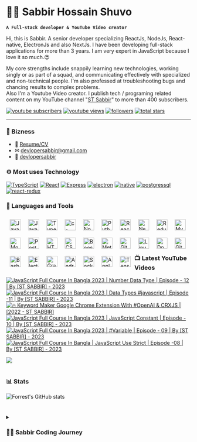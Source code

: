 # 👩‍💻 Sabbir Hossain Shuvo

**`A Full-stack developer & YouTube Video creator`**

Hi, this is Sabbir. A senior developer specializing ReactJs, NodeJs, React-native, ElectronJs and also NextJs. I have been developing full-stack applications for more than 3 years. I am very expert in JavaScript because I love it so much.😍

My core strengths include snappily learning new technologies, working singly or as part of a squad, and communicating effectively with specialized and non-technical people. I'm also professed at troubleshooting bugs and chancing results to complex problems.  
Also I'm a Youtube Video creator. I publish tech / programing related content on my YouTube channel "[ST Sabbir](https://youtube.com/c/stsabbir)" to more than 400 subscribers.

   <p align="left">
      <a href="https://www.youtube.com/c/stsabbir?sub_confirmation=1">
         <img alt="youtube subscribers" title="Subscribe to my YouTube channel" src="https://custom-icon-badges.demolab.com/youtube/channel/subscribers/UC-kwgB_vfZlCtI_eXijNhMw?color=%23E05D44&label=SUBSCRIBE&logo=video&logoColor=white&style=for-the-badge&labelColor=CE4630"/></a> 
      <a href="https://www.youtube.com/c/stsabbir">
         <img alt="youtube views" title="YouTube views" src="https://custom-icon-badges.demolab.com/youtube/channel/views/UC-kwgB_vfZlCtI_eXijNhMw?color=%23E1AD0E&logo=eye&logoColor=white&style=for-the-badge&labelColor=C79600"/></a> 
      <a href="https://github.com/devlopersabbir?tab=followers">
         <img alt="followers" title="Follow me on Github" src="https://custom-icon-badges.demolab.com/github/followers/devlopersabbir?color=236ad3&labelColor=1155ba&style=for-the-badge&logo=person-add&label=Follow&logoColor=white"/></a>
      <a href="https://github.com/devlopersabbir?tab=repositories&sort=stargazers">
         <img alt="total stars" title="Total stars on GitHub" src="https://custom-icon-badges.demolab.com/github/stars/devlopersabbir?color=55960c&style=for-the-badge&labelColor=488207&logo=star"/></a>
   </p>

---

### 🚀 Bizness

- 📎 [Resume/CV](./resume/Sabbir_Hossain_Shuvo.pdf)
- ✉ [devlopersabbir@gmail.com](mailto:devlopersabbir@gmail.com)
- 🎁 [devlopersabbir](https://www.showwcase.com/devlopersabbir)

### ⚙ Most uses Technology

[![TypeScript](https://img.shields.io/badge/-TypeScript-17202A?style=for-the-badge&labelColor=2980B9&logo=javascript&logoColor=61DBFB)](https://img.shields.io/badge/-TypeScript-17202A?style=for-the-badge&labelColor=2980B9&logo=javascript&logoColor=61DBFB)
[![React](https://img.shields.io/badge/-React-61DBFB?style=for-the-badge&labelColor=black&logo=react&logoColor=61DBFB)](https://img.shields.io/badge/-React-61DBFB?style=for-the-badge&labelColor=black&logo=react&logoColor=61DBFB)
[![Express](https://img.shields.io/badge/-express-8E44AD?style=for-the-badge&labelColor=black&logo=express&logoColor=61DBFB)](https://img.shields.io/badge/-express-8E44AD?style=for-the-badge&labelColor=black&logo=express&logoColor=61DBFB)
[![electron](https://img.shields.io/badge/-electron-F1C40F?style=for-the-badge&labelColor=17202A&logo=electron&logoColor=61DBFB)](https://img.shields.io/badge/-electron-F1C40F?style=for-the-badge&labelColor=17202A&logo=electron&logoColor=61DBFB)
[![native](https://img.shields.io/badge/-native-C0392B?style=for-the-badge&labelColor=17202A&logo=react&logoColor=61DBFB)](https://img.shields.io/badge/-native-C0392B?style=for-the-badge&labelColor=17202A&logo=react&logoColor=61DBFB)
[![postgressql](https://img.shields.io/badge/-postgresql-16A085?style=for-the-badge&labelColor=17202A&logo=postgresql&logoColor=61DBFB)](https://img.shields.io/badge/-postgresql-16A085?style=for-the-badge&labelColor=17202A&logo=postgresql&logoColor=61DBFB)
[![react-redux](https://img.shields.io/badge/-react_redux-9B59B6?style=for-the-badge&labelColor=17202A&logo=redux&logoColor=61DBFB)](https://img.shields.io/badge/-react_redux-9B59B6?style=for-the-badge&labelColor=17202A&logo=redux&logoColor=61DBFB)

### 🧰 Languages and Tools

<img align="left" alt="JavaScript" width="30px" style="margin: 10px" src="https://cdn.jsdelivr.net/gh/devicons/devicon/icons/javascript/javascript-plain.svg" />

<img align="left" alt="Java" width="30px" style="margin: 10px" src="https://cdn.jsdelivr.net/gh/devicons/devicon/icons/java/java-original-wordmark.svg" />

<img align="left" alt="TypeScript" width="30px" style="margin: 10px" src="https://cdn.jsdelivr.net/gh/devicons/devicon/icons/typescript/typescript-plain.svg" />

<img align="left" alt="c-sharp" width="30px" style="margin: 10px" src="https://cdn.jsdelivr.net/gh/devicons/devicon/icons/csharp/csharp-original.svg" />

<img align="left" alt="NodeJS" width="30px" style="margin: 10px" src="https://cdn.jsdelivr.net/gh/devicons/devicon/icons/nodejs/nodejs-original.svg" />

<img align="left" alt="Python" width="30px" style="margin: 10px" src="https://cdn.jsdelivr.net/gh/devicons/devicon/icons/python/python-plain.svg" />

<img align="left" alt="React" width="30px" style="margin: 10px" src="https://cdn.jsdelivr.net/gh/devicons/devicon/icons/react/react-original.svg" />

<img align="left" alt="NextJs" width="30px" style="margin: 10px" src="https://cdn.jsdelivr.net/gh/devicons/devicon/icons/nextjs/nextjs-original.svg" />

<img align="left" alt="Redux" width="30px" style="margin: 10px" src="https://cdn.jsdelivr.net/gh/devicons/devicon/icons/redux/redux-original.svg" />

<img align="left" alt="MySQL" width="30px" style="margin: 10px" src="https://cdn.jsdelivr.net/gh/devicons/devicon/icons/mysql/mysql-original-wordmark.svg" />

<img align="left" alt="Mongoodb" width="30px" style="margin: 10px" src="https://cdn.jsdelivr.net/gh/devicons/devicon/icons/mongodb/mongodb-original-wordmark.svg" />

<img align="left" alt="PostGresQL" width="30px" style="margin: 10px" src="https://cdn.jsdelivr.net/gh/devicons/devicon/icons/postgresql/postgresql-original.svg" />

<img align="left" alt="HTML" width="30px" style="margin: 10px" src="https://cdn.jsdelivr.net/gh/devicons/devicon/icons/html5/html5-plain.svg" />

<img align="left" alt="CSS" width="30px" style="margin: 10px" src="https://cdn.jsdelivr.net/gh/devicons/devicon/icons/css3/css3-plain.svg" />

<img align="left" alt="Boostrap" width="30px" style="margin: 10px" src="https://cdn.jsdelivr.net/gh/devicons/devicon/icons/tailwindcss/tailwindcss-plain.svg" />

<img align="left" alt="Meterial UI" width="30px" style="margin: 10px" src="https://cdn.jsdelivr.net/gh/devicons/devicon/icons/materialui/materialui-original.svg" />
<br />
<br />
<img align="left" alt="Git" width="30px" style="margin: 10px" src="https://cdn.jsdelivr.net/gh/devicons/devicon/icons/git/git-original.svg" />

<img align="left" alt="Linux" width="30px" style="margin: 10px" src="https://cdn.jsdelivr.net/gh/devicons/devicon/icons/linux/linux-original.svg" />

<img align="left" alt="Docker" width="30px" style="margin: 10px" src="https://cdn.jsdelivr.net/gh/devicons/devicon/icons/docker/docker-original.svg" />

<img align="left" alt="GitHub" width="30px" style="margin: 10px" src="https://cdn.jsdelivr.net/gh/devicons/devicon/icons/github/github-original.svg" />

<img align="left" alt="Bash" width="30px" style="margin: 10px" src="https://cdn.jsdelivr.net/gh/devicons/devicon/icons/bash/bash-original.svg" />

<img align="left" alt="Electronjs" width="30px" style="margin: 10px" src="https://cdn.jsdelivr.net/gh/devicons/devicon/icons/electron/electron-original.svg" />

<img align="left" alt="GraphQL" width="30px" style="margin: 10px" src="https://cdn.jsdelivr.net/gh/devicons/devicon/icons/graphql/graphql-plain-wordmark.svg" />

<img align="left" alt="Android" width="30px" style="margin: 10px" src="https://cdn.jsdelivr.net/gh/devicons/devicon/icons/android/android-plain-wordmark.svg" />

<img align="left" alt="Socket.io" width="30px" style="margin: 10px" src="https://cdn.jsdelivr.net/gh/devicons/devicon/icons/socketio/socketio-original.svg" />

<img align="left" alt="Apple" width="30px" style="margin: 10px" src="https://cdn.jsdelivr.net/gh/devicons/devicon/icons/apple/apple-original.svg" />

<img align="left" alt="TensorFlow" width="30px" style="margin: 10px" src="https://cdn.jsdelivr.net/gh/devicons/devicon/icons/tensorflow/tensorflow-original.svg" />

<br /> <br />

### 📺 Latest YouTube Videos

<!-- BEGIN YOUTUBE-CARDS -->
[![JavaScript Full Course In Bangla 2023 | Number Data Type | Episode - 12 | By [ST SABBIR] - 2023](https://ytcards.demolab.com/?id=vUpyoOqX3h0&title=JavaScript+Full+Course+In+Bangla+2023+%7C+Number+Data+Type+%7C+Episode+-+12+%7C+By+%5BST+SABBIR%5D+-+2023&lang=en&timestamp=1684341745&background_color=%230d1117&title_color=%23ffffff&stats_color=%23dedede&width=250 "JavaScript Full Course In Bangla 2023 | Number Data Type | Episode - 12 | By [ST SABBIR] - 2023")](https://www.youtube.com/watch?v=vUpyoOqX3h0)
[![JavaScript Full Course In Bangla 2023 | Data Types #javascript | Episode -11 | By [ST SABBIR] - 2023](https://ytcards.demolab.com/?id=DuNdI4rCWNo&title=JavaScript+Full+Course+In+Bangla+2023+%7C+Data+Types+%23javascript+%7C+Episode+-11+%7C+By+%5BST+SABBIR%5D+-+2023&lang=en&timestamp=1683661083&background_color=%230d1117&title_color=%23ffffff&stats_color=%23dedede&width=250 "JavaScript Full Course In Bangla 2023 | Data Types #javascript | Episode -11 | By [ST SABBIR] - 2023")](https://www.youtube.com/watch?v=DuNdI4rCWNo)
[![🔥 Keyword Maker Google Chrome Extension With #OpenAI & CRXJS | [2022 - ST SABBIR]](https://ytcards.demolab.com/?id=LOcWxUQbYPY&title=%F0%9F%94%A5+Keyword+Maker+Google+Chrome+Extension+With+%23OpenAI+%26+CRXJS+%7C+%5B2022+-+ST+SABBIR%5D&lang=en&timestamp=1683238174&background_color=%230d1117&title_color=%23ffffff&stats_color=%23dedede&width=250 "🔥 Keyword Maker Google Chrome Extension With #OpenAI & CRXJS | [2022 - ST SABBIR]")](https://www.youtube.com/watch?v=LOcWxUQbYPY)
[![JavaScript Full Course In Bangla 2023 | JavaScript Constant | Episode - 10 | By [ST SABBIR] - 2023](https://ytcards.demolab.com/?id=oYDPjFHFrss&title=JavaScript+Full+Course+In+Bangla+2023+%7C+JavaScript+Constant+%7C+Episode+-+10+%7C+By+%5BST+SABBIR%5D+-+2023&lang=en&timestamp=1683173926&background_color=%230d1117&title_color=%23ffffff&stats_color=%23dedede&width=250 "JavaScript Full Course In Bangla 2023 | JavaScript Constant | Episode - 10 | By [ST SABBIR] - 2023")](https://www.youtube.com/watch?v=oYDPjFHFrss)
[![JavaScript Full Course In Bangla 2023 | #Variable | Episode - 09 | By [ST SABBIR] - 2023](https://ytcards.demolab.com/?id=jj9kzXOu1J8&title=JavaScript+Full+Course+In+Bangla+2023+%7C+%23Variable+%7C+Episode+-+09+%7C+By+%5BST+SABBIR%5D+-+2023&lang=en&timestamp=1683138300&background_color=%230d1117&title_color=%23ffffff&stats_color=%23dedede&width=250 "JavaScript Full Course In Bangla 2023 | #Variable | Episode - 09 | By [ST SABBIR] - 2023")](https://www.youtube.com/watch?v=jj9kzXOu1J8)
[![JavaScript Full Course In Bangla | JavaScript Use Strict | Episode -08 | By [ST SABBIR] - 2023](https://ytcards.demolab.com/?id=SoCjRWWruX4&title=JavaScript+Full+Course+In+Bangla+%7C+JavaScript+Use+Strict+%7C+Episode+-08+%7C+By+%5BST+SABBIR%5D+-+2023&lang=en&timestamp=1680527364&background_color=%230d1117&title_color=%23ffffff&stats_color=%23dedede&width=250 "JavaScript Full Course In Bangla | JavaScript Use Strict | Episode -08 | By [ST SABBIR] - 2023")](https://www.youtube.com/watch?v=SoCjRWWruX4)
<!-- END YOUTUBE-CARDS -->

[<img src="https://custom-icon-badges.demolab.com/badge/-Subscribe%20For%20More-red?style=for-the-badge&logo=video&logoColor=white"/>](https://www.youtube.com/c/stsabbir?sub_confirmation=1)

#

### 📊 Stats

![Forrest's GitHub stats](https://github-readme-stats.vercel.app/api?username=devlopersabbir&show_icons=true&theme=gruvbox)

#

<details>
 <summary><h3>👨‍💻 Sabbir Coding Journey</h3></summary>
   I started my coding journey in 2019.

[website]: https://showcase/devlopersabbir
[youtube]: https://youtube.com/c/stsabbir

#

**For the support**
[Buy Me A Coffee](https://www.buymeacoffee.com/devlopersabbir)

